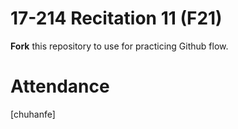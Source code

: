 # 17-214 Recitation 11 (F21)
**Fork** this repository to use for practicing Github flow.

# Attendance 
[chuhanfe]
